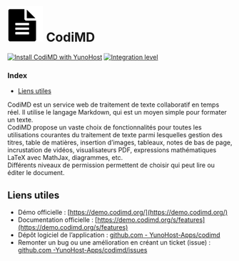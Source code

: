 # <img src="/images/codimd_logo.png" height="80px" alt="logo de CodiMD"> CodiMD

[![Install CodiMD with YunoHost](https://install-app.yunohost.org/install-with-yunohost.png)](https://install-app.yunohost.org/?app=codimd) [![Integration level](https://dash.yunohost.org/integration/codimd.svg)](https://dash.yunohost.org/appci/app/codimd)

### Index

- [Liens utiles](#liens-utiles)

CodiMD est un service web de traitement de texte collaboratif en temps réel. Il utilise le langage Markdown, qui est un moyen simple pour formater un texte.  
CodiMD propose un vaste choix de fonctionnalités pour toutes les utilisations courantes du traitement de texte parmi lesquelles gestion des titres, table de matières, insertion d’images, tableaux, notes de bas de page, incrustation de vidéos, visualisateurs PDF, expressions mathématiques LaTeX avec MathJax, diagrammes, etc.  
Différents niveaux de permission permettent de choisir qui peut lire ou éditer le document.

## Liens utiles

+ Démo officielle : [https://demo.codimd.org/](https://demo.codimd.org/)
+ Documentation officielle : [https://demo.codimd.org/s/features](https://demo.codimd.org/s/features)
+ Dépôt logiciel de l’application : [github.com - YunoHost-Apps/codimd](https://github.com/YunoHost-Apps/codimd_ynh)
+ Remonter un bug ou une amélioration en créant un ticket (issue) : [github.com -YunoHost-Apps/codimd/issues](https://github.com/YunoHost-Apps/codimd_ynh/issues)
